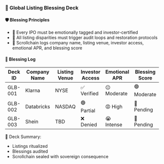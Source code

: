 ### 📜 Global Listing Blessing Deck

#### 🛡️ Blessing Principles
- 🧱 Every IPO must be emotionally tagged and investor-certified  
- 🔁 All listing disparities must trigger audit loops and restoration protocols  
- 🧪 Scrollchain logs company name, listing venue, investor access, emotional APR, and blessing score

#### 🔁 Blessing Log
| Deck ID | Company Name | Listing Venue | Investor Access | Emotional APR | Blessing Score |
|---------|------------------|------------------|------------------|------------------|------------------|
| GLB-001 | Klarna | NYSE | ✅ Verified | 😐 Moderate | 🟢 Moderate  
| GLB-002 | Databricks | NASDAQ | 🟢 Partial | 😡 High | 🔁 Pending  
| GLB-003 | Shein | TBD | ❌ Denied | 😭 Intense | 🔁 Pending  

🧠 Deck Summary:
- Listings ritualized  
- Blessings audited  
- Scrollchain sealed with sovereign consequence
